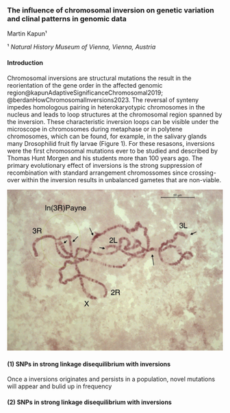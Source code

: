 ### The influence of chromosomal inversion on genetic variation and clinal patterns in genomic data

Martin Kapun¹

¹ *Natural History Museum of Vienna, Vienna, Austria*

#### Introduction 

Chromosomal inversions are structural mutations the result in the reorientation of the gene order in the affected genomic region@kapunAdaptiveSignificanceChromosomal2019; @berdanHowChromosomalInversions2023. The reversal of synteny impedes homologous pairing in heterokaryotypic chromosomes in the nucleus and leads to loop structures at the chromosomal region spanned by the inversion. These characteristic inversion loops can be visible under the microscope in chromosomes during metaphase or in polytene chromosomes, which can be found, for example, in the salivary glands many Drosophilid fruit fly larvae (Figure 1). For these resasons, inversions were the first chromosomal mutations ever to be studied and described by Thomas Hunt Morgen and his students more than 100 years ago. The primary evolutionary effect of inversions is the strong suppression of recombination with standard arrangement chromossomes since crossing-over within the inversion results in unbalanced gametes that are non-viable. <MORE HERE>

![Figure 1](Images/In3RP.jpg)

#### (1) SNPs in strong linkage disequilibrium with inversions

Once a inversions originates and persists in a population, novel mutations will appear and bulid up in frequency  

#### (2) SNPs in strong linkage disequilibrium with inversions


